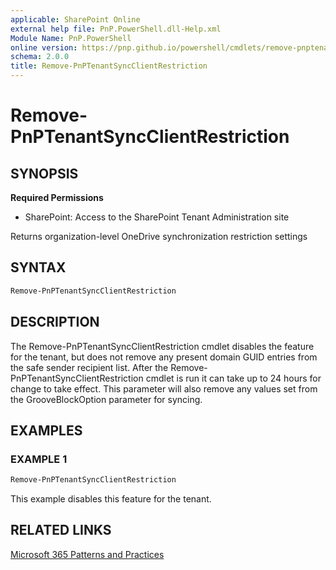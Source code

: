 ```yaml
---
applicable: SharePoint Online
external help file: PnP.PowerShell.dll-Help.xml
Module Name: PnP.PowerShell
online version: https://pnp.github.io/powershell/cmdlets/remove-pnptenantsyncclientrestriction
schema: 2.0.0
title: Remove-PnPTenantSyncClientRestriction
---
```


# Remove-PnPTenantSyncClientRestriction

## SYNOPSIS

**Required Permissions**

* SharePoint: Access to the SharePoint Tenant Administration site

Returns organization-level OneDrive synchronization restriction settings

## SYNTAX

```powershell
Remove-PnPTenantSyncClientRestriction
```

## DESCRIPTION
The Remove-PnPTenantSyncClientRestriction cmdlet disables the feature for the tenant, but does not remove any present domain GUID entries from the safe sender recipient list. After the Remove-PnPTenantSyncClientRestriction cmdlet is run it can take up to 24 hours for change to take effect. This parameter will also remove any values set from the GrooveBlockOption parameter for syncing.

## EXAMPLES

### EXAMPLE 1
```powershell
Remove-PnPTenantSyncClientRestriction
```

This example disables this feature for the tenant.

## RELATED LINKS

[Microsoft 365 Patterns and Practices](https://aka.ms/m365pnp)